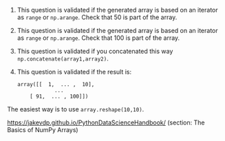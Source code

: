 1. This question is validated if the generated array is based on an iterator as `range` or `np.arange`. Check that 50 is part of the array.

2. This question is validated if the generated array is based on an iterator as `range` or `np.arange`. Check that 100 is part of the array.

3. This question is validated if you concatenated this way `np.concatenate(array1,array2)`.

4. This question is validated if the result is:

    ```console
    array([[  1,  ... ,  10],
                ...
        [ 91,  ... , 100]])
    ```

The easiest way is to use `array.reshape(10,10)`.

https://jakevdp.github.io/PythonDataScienceHandbook/ (section: The Basics of NumPy Arrays)
